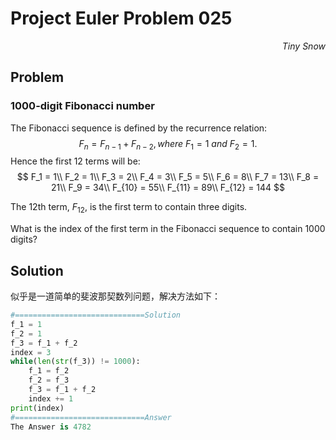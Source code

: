 # Project Euler	Problem 025

<p align="right"><i>Tiny Snow</i></p>



## Problem

### 1000-digit Fibonacci number

The Fibonacci sequence is defined by the recurrence relation:
$$
F_n = F_{n−1} + F_{n−2}, where\ F_1 = 1\ and\ F_2 = 1.
$$
Hence the first 12 terms will be:
$$
F_1 = 1\\
F_2 = 1\\
F_3 = 2\\
F_4 = 3\\
F_5 = 5\\
F_6 = 8\\
F_7 = 13\\
F_8 = 21\\
F_9 = 34\\
F_{10} = 55\\
F_{11} = 89\\
F_{12} = 144
$$


The 12th term, $F_{12}$, is the first term to contain three digits.

What is the index of the first term in the Fibonacci sequence to contain 1000 digits?



## Solution

似乎是一道简单的斐波那契数列问题，解决方法如下：

```python
#=============================Solution
f_1 = 1
f_2 = 1
f_3 = f_1 + f_2
index = 3
while(len(str(f_3)) != 1000):
    f_1 = f_2
    f_2 = f_3
    f_3 = f_1 + f_2
    index += 1
print(index)
#=============================Answer
The Answer is 4782
```


